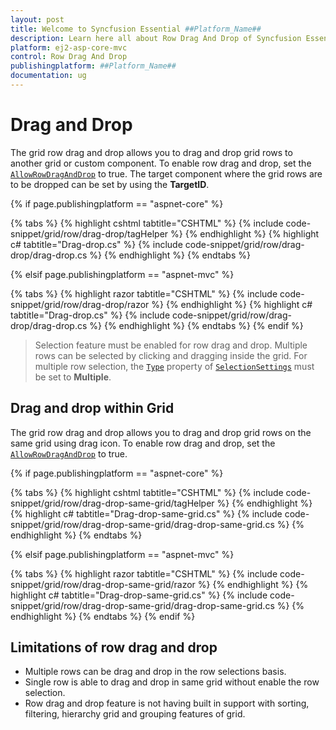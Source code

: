 ```yaml
---
layout: post
title: Welcome to Syncfusion Essential ##Platform_Name##
description: Learn here all about Row Drag And Drop of Syncfusion Essential ##Platform_Name## widgets based on HTML5 and jQuery.
platform: ej2-asp-core-mvc
control: Row Drag And Drop
publishingplatform: ##Platform_Name##
documentation: ug
---
```


# Drag and Drop

The grid row drag and drop allows you to drag and drop grid rows to another grid or custom component. To enable row drag and drop, set the [`AllowRowDragAndDrop`](https://help.syncfusion.com/cr/aspnetcore-js2/Syncfusion.EJ2.Grids.Grid.html#Syncfusion_EJ2_Grids_Grid_AllowRowDragAndDrop) to true.
The target component where the grid rows are to be dropped can be set by using
the **TargetID**.

{% if page.publishingplatform == "aspnet-core" %}

{% tabs %}
{% highlight cshtml tabtitle="CSHTML" %}
{% include code-snippet/grid/row/drag-drop/tagHelper %}
{% endhighlight %}
{% highlight c# tabtitle="Drag-drop.cs" %}
{% include code-snippet/grid/row/drag-drop/drag-drop.cs %}
{% endhighlight %}
{% endtabs %}

{% elsif page.publishingplatform == "aspnet-mvc" %}

{% tabs %}
{% highlight razor tabtitle="CSHTML" %}
{% include code-snippet/grid/row/drag-drop/razor %}
{% endhighlight %}
{% highlight c# tabtitle="Drag-drop.cs" %}
{% include code-snippet/grid/row/drag-drop/drag-drop.cs %}
{% endhighlight %}
{% endtabs %}
{% endif %}



> Selection feature must be enabled for row drag and drop.
> Multiple rows can be selected by clicking and dragging inside the grid.
For multiple row selection, the [`Type`](https://help.syncfusion.com/cr/aspnetcore-js2/Syncfusion.EJ2.Grids.GridSelectionSettings.html#Syncfusion_EJ2_Grids_GridSelectionSettings_Type) property of [`SelectionSettings`](https://help.syncfusion.com/cr/aspnetcore-js2/Syncfusion.EJ2.Grids.GridSelectionSettings.html) must be set to **Multiple**.

## Drag and drop within Grid

The grid row drag and drop allows you to drag and drop grid rows on the same grid using drag icon. To enable row drag and drop, set the [`AllowRowDragAndDrop`](https://help.syncfusion.com/cr/aspnetcore-js2/Syncfusion.EJ2.Grids.Grid.html#Syncfusion_EJ2_Grids_Grid_AllowRowDragAndDrop) to true.

{% if page.publishingplatform == "aspnet-core" %}

{% tabs %}
{% highlight cshtml tabtitle="CSHTML" %}
{% include code-snippet/grid/row/drag-drop-same-grid/tagHelper %}
{% endhighlight %}
{% highlight c# tabtitle="Drag-drop-same-grid.cs" %}
{% include code-snippet/grid/row/drag-drop-same-grid/drag-drop-same-grid.cs %}
{% endhighlight %}
{% endtabs %}

{% elsif page.publishingplatform == "aspnet-mvc" %}

{% tabs %}
{% highlight razor tabtitle="CSHTML" %}
{% include code-snippet/grid/row/drag-drop-same-grid/razor %}
{% endhighlight %}
{% highlight c# tabtitle="Drag-drop-same-grid.cs" %}
{% include code-snippet/grid/row/drag-drop-same-grid/drag-drop-same-grid.cs %}
{% endhighlight %}
{% endtabs %}
{% endif %}



## Limitations of row drag and drop

* Multiple rows can be drag and drop in the row selections basis.
* Single row is able to drag and drop in same grid without enable the row selection.
* Row drag and drop feature is not having built in support with sorting, filtering, hierarchy grid and grouping features of grid.
